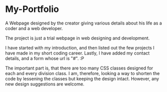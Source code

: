 # My-Portfolio
A Webpage designed by the creator giving various details about his life as a coder and a web developer.

The project is just a trial webpage in web designing and development. 

I have started with my introduction, and then listed out the few projects I have made in my short coding career. 
Lastly, I have added my contact details, and a form whose url is "#". :P

The important part is, that there are too many CSS classes designed for each and every division class.
I am, therefore, looking a way to shorten the code by lessening the classes but keeping the design intact.
However, any new design suggestions are welcome.
